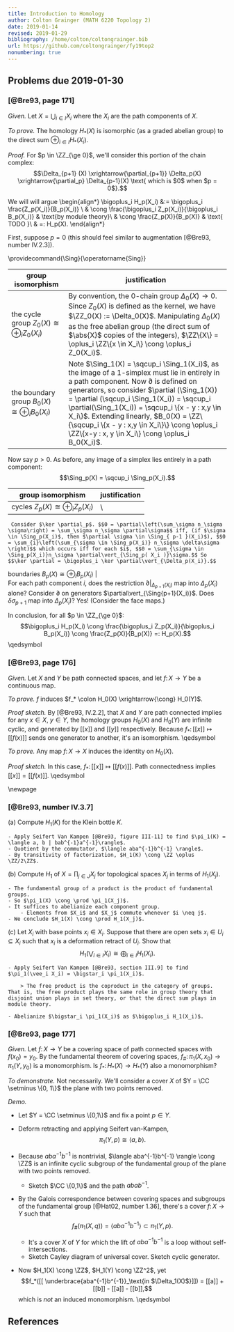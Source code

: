 ```yaml
---
title: Introduction to Homology
author: Colton Grainger (MATH 6220 Topology 2)
date: 2019-01-14
revised: 2019-01-29
bibliography: /home/colton/coltongrainger.bib
url: https://github.com/coltongrainger/fy19top2
nonumbering: true
---
```


## Problems due 2019-01-30

### [@Bre93, page 171]

*Given.*  Let $X = \bigcup_{i\in I} X_i$ where the $X_i$ are the path components of $X$. 

*To prove.* The homology $H_*(X)$ is isomorphic (as a graded abelian group) to the direct sum $\oplus_{i\in I} H_*(X_i)$.

*Proof.* For $p \in \ZZ_{\ge 0}$, we'll consider this portion of the chain complex:
$$\Delta_{p+1} (X) \xrightarrow{\partial_{p+1}} \Delta_p(X) \xrightarrow{\partial_p} \Delta_{p-1}(X) \text{ which is $0$ when $p = 0$}.$$

We will will argue 
\begin{align*}
\bigoplus_i H_p(X_i) &:= \bigoplus_i \frac{Z_p(X_i)}{B_p(X_i)} \\
    & \cong \frac{\bigoplus_i Z_p(X_i)}{\bigoplus_i B_p(X_i)} & \text{by module theory}\\
    & \cong \frac{Z_p(X)}{B_p(X)} & \text{ TODO }\\
    & =: H_p(X).
\end{align*}

First, suppose $p = 0$ (this should feel similar to augmentation [@Bre93, number IV.2.3]).

\providecommand{\Sing}{\operatorname{Sing}}

group isomorphism | justification
 --- | ---
the cycle group  $Z_0(X) \cong \oplus_i Z_0(X_i)$ | By convention, the $0$-chain group $\Delta_0(X) \to 0$. Since $Z_0(X)$ is defined as the kernel, we have $\ZZ_0(X) := \Delta_0(X)$. Manipulating $\Delta_0(X)$ as the free abelian group (the direct sum of $\abs{X}$ copies of the integers), $\ZZ\{X\} = \oplus_i \ZZ\{x \in X_i\} \cong \oplus_i Z_0(X_i)$.
the boundary group $B_0(X) \cong \oplus_i B_0(X_i)$ | Note $\Sing_1(X) = \sqcup_i \Sing_1(X_i)$, as the image of a $1$-simplex must lie in entirely in a path component. Now $\partial$ is defined on generators, so consider $\partial (\Sing_1(X)) = \partial (\sqcup_i \Sing_1(X_i)) = \sqcup_i \partial(\Sing_1(X_i)) = \sqcup_i \{x - y : x,y \in X_i\}$. Extending linearly, $B_0(X) = \ZZ\{\sqcup_i \{x - y : x,y \in X_i\}\} \cong \oplus_i \ZZ\{x-y : x, y \in X_i\} \cong \oplus_i B_0(X_i)$.

Now say $p > 0$. As before, any image of a simplex lies entirely in a path component: $$\Sing_p(X) = \sqcup_i \Sing_p(X_i).$$

group isomorphism | justification
 --- | ---
cycles $Z_p(X) \cong \oplus_i Z_p(X_i)$ |\
     Consider $\ker \partial_p$. $$0 = \partial\left(\sum_\sigma n_\sigma \sigma\right) = \sum_\sigma n_\sigma \partial\sigma$$ iff, (if $\sigma \in \Sing_p(X_i)$, then $\partial \sigma \in \Sing_{ p-1 }(X_i)$), $$0 = \sum_{i}\left(\sum_{\sigma \in \Sing_p(X_i)} n_\sigma \delta\sigma \right)$$ which occurs iff for each $i$, $$0 = \sum_{\sigma \in \Sing_p(X_i)}n_\sigma \partial\vert_{\Sing_p( X_i )}\sigma.$$ So $$\ker \partial = \bigoplus_i \ker \partial\vert_{\Delta_p(X_i)}.$$
boundaries $B_p(X) \cong \oplus_i B_p(X_i)$ |\
    For each path component $i$, does the restriction $\partial\vert_{\Delta_{p+1}(X_i)}$ map into $\Delta_p(X_i)$ alone? Consider $\partial$ on generators $\partial\vert_{\Sing{p+1}(X_i)}$. Does $\delta\sigma_{p+1}$ map into $\Delta_p(X_i)$? Yes! (Consider the face maps.)

In conclusion, for all $p \in \ZZ_{\ge 0}$: $$\bigoplus_i H_p(X_i) \cong \frac{\bigoplus_i Z_p(X_i)}{\bigoplus_i B_p(X_i)} \cong \frac{Z_p(X)}{B_p(X)} =: H_p(X).$$
\qedsymbol

### [@Bre93, page 176]

*Given.* Let $X$ and $Y$ be path connected spaces, and let $f \colon X \to Y$ be a continuous map.

*To prove.* $f$ induces $f_* \colon H_0(X) \xrightarrow{\cong} H_0(Y)$.

*Proof sketch.* By [@Bre93, IV.2.2], that $X$ and $Y$ are path connected implies for any $x \in X$, $y \in Y$, the homology groups $H_0(X)$ and $H_0(Y)$ are infinite cyclic, and generated by $[[x]]$ and $[[y]]$ respectively. Because $f_* \colon [[x]] \mapsto [[f(x)]]$ sends one generator to another, it's an isomorphism. \qedsymbol

*To prove.* Any map $f \colon X \to X$ induces the identity on $H_0(X)$.

*Proof sketch.* In this case, $f_* \colon [[x]] \mapsto [[f(x)]]$. Path connectedness implies $[[x]] = [[f(x)]]$. \qedsymbol

\newpage 

### [@Bre93, number IV.3.7] 

(a) Compute $H_1(K)$ for the Klein bottle $K$.

    - Apply Seifert Van Kampen [@Bre93, figure III-11] to find $\pi_1(K) = \langle a, b | bab^{-1}a^{-1}\rangle$. 
    - Quotient by the commutator, $\langle aba^{-1}b^{-1} \rangle$.
    - By transitivity of factorization, $H_1(K) \cong \ZZ \oplus \ZZ/2\ZZ$.

(b) Compute $H_1$ of $X=\prod_{j \in J} X_j$ for topological spaces $X_j$ in terms of $H_1(X_j)$.

    - The fundamental group of a product is the product of fundamental groups.
    - So $\pi_1(X) \cong \prod \pi_1(X_j)$.
    - It suffices to abelianize each component group.
        - Elements from $X_i$ and $X_j$ commute whenever $i \neq j$.
    - We conclude $H_1(X) \cong \prod H_1(X_j)$.

(c) Let $X_i$ with base points $x_i \in X_i$. Suppose that there are open sets $x_i\in U_i \subseteq X_i$ such that $x_i$ is a deformation retract of $U_i$. Show that $${H}_1 \left( \bigvee_{i\in I}  X_i \right)  \cong \bigoplus_{i\in I} {H}_1(X_i).$$

    - Apply Seifert Van Kampen [@Bre93, section III.9] to find $\pi_1(\vee_i X_i) = \bigstar_i \pi_1(X_i)$. 

        > The free product is the coproduct in the category of groups. That is, the free product plays the same role in group theory that disjoint union plays in set theory, or that the direct sum plays in module theory.

    - Abelianize $\bigstar_i \pi_1(X_i)$ as $\bigoplus_i H_1(X_i)$.

### [@Bre93, page 177]

*Given.* Let $f \colon X \to Y$ be a covering space of path connected spaces with $f(x_0) = y_0$. By the fundamental theorem of covering spaces, $f_{\#} \colon \pi_1(X,x_0) \to \pi_1(Y, y_0)$ is a monomorphism. Is $f_* \colon H_*(X) \to H_*(Y)$ also a monomorphism?

*To demonstrate.* Not necessarily. We'll consider a cover $X$ of $Y = \CC \setminus \{0, 1\}$ the plane with two points removed. 

*Demo.*

- Let $Y = \CC \setminus \{0,1\}$ and fix a point $p \in Y$.
- Deform retracting and applying Seifert van-Kampen, $$\pi_1(Y, p) \cong \langle a, b\rangle.$$
- Because $aba^{-1}b^{-1}$ is nontrivial, $\langle aba^{-1}b^{-1} \rangle \cong \ZZ$ is an infinite cyclic subgroup of the fundamental group of the plane with two points removed.

    - Sketch $\CC \{0,1\}$ and the path $abab^{-1}$.

- By the Galois correspondence between covering spaces and subgroups of the fundamental group [@Hat02, number 1.36], there's a cover $f \colon X \to Y$ such that $$f_{\#}(\pi_1(X, q)) = \langle aba^{-1}b^{-1}\rangle \subset \pi_1(Y, p).$$

    - It's a cover $X$ of $Y$ for which the lift of $aba^{-1}b^{-1}$ is a loop without self-intersections.
    - Sketch Cayley diagram of universal cover. Sketch cyclic generator.

- Now $H_1(X) \cong \ZZ$, $H_1(Y) \cong \ZZ^2$, yet $$f_*([[ \underbrace{aba^{-1}b^{-1}}_\text{in $\Delta_1(X)$}]]) = [[a]] + [[b]] - [[a]] - [[b]],$$ which is *not* an induced monomorphism. \qedsymbol

## References
